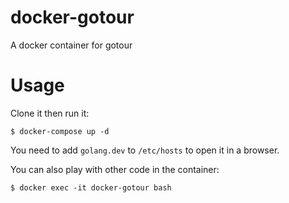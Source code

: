 # docker-gotour
A docker container for gotour

# Usage

Clone it then run it:

    $ docker-compose up -d

You need to add `golang.dev` to `/etc/hosts` to open it in a browser.

You can also play with other code in the container:

    $ docker exec -it docker-gotour bash
